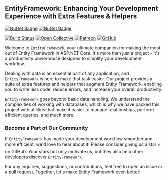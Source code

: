 ## EntityFramework: Enhancing Your Development Experience with Extra Features & Helpers

[![NuGet Badge](https://buildstats.info/nuget/wangkanai.entityframework)](https://www.nuget.org/packages/wangkanai.entityframework)
[![NuGet Badge](https://buildstats.info/nuget/wangkanai.entityframework?includePreReleases=true)](https://www.nuget.org/packages/wangkanai.entityframework)

[![Build Status](https://dev.azure.com/wangkanai/GitHub/_apis/build/status/wangkanai?branchName=main)](https://dev.azure.com/wangkanai/GitHub/_build/latest?definitionId=20&branchName=main)
[![Open Collective](https://img.shields.io/badge/open%20collective-support%20me-3385FF.svg)](https://opencollective.com/wangkanai)
[![Patreon](https://img.shields.io/badge/patreon-support%20me-d9643a.svg)](https://www.patreon.com/wangkanai)
[![GitHub](https://img.shields.io/github/license/wangkanai/wangkanai)](https://github.com/wangkanai/wangkanai/blob/main/LICENSE)

Welcome to `EntityFramework`, your ultimate companion for making the most out of Entity Framework in ASP.NET Core. 
It's more than just a project - it's a productivity powerhouse designed to simplify your development workflow.

Dealing with data is an essential part of any application, and `EntityFramework` is here to make that task easier. 
Our project provides a suite of extra features and helpers that augment Entity Framework, enabling you to write less code, reduce errors, and increase your overall productivity.

`EntityFramework` goes beyond basic data handling. 
We understand the complexities of working with databases, which is why we have packed this project with utilities that make it easier to manage relationships, perform efficient queries, and much more.

### Become a Part of Our Community

If `EntityFramework` has made your development workflow smoother and more efficient, we'd love to hear about it! 
Please consider giving us a star ⭐ on GitHub. Your stars not only motivate us, but they also help other developers discover `EntityFramework`.

For any inquiries, suggestions, or contributions, feel free to open an issue or a pull request. 
Together, let's make Entity Framework even better!